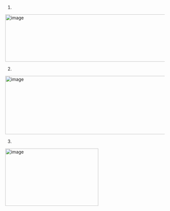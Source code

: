 1.
<img width="558" height="149" alt="image" src="https://github.com/user-attachments/assets/86b91aa3-c93a-49b5-82fa-bdc1fd4c2f0b" />

2.
<img width="508" height="184" alt="image" src="https://github.com/user-attachments/assets/8a5c5943-1b04-4479-8ff2-108da94ec202" />

3.
<img width="294" height="181" alt="image" src="https://github.com/user-attachments/assets/202b8811-56f9-4768-8006-340cb4bfd93d" />



